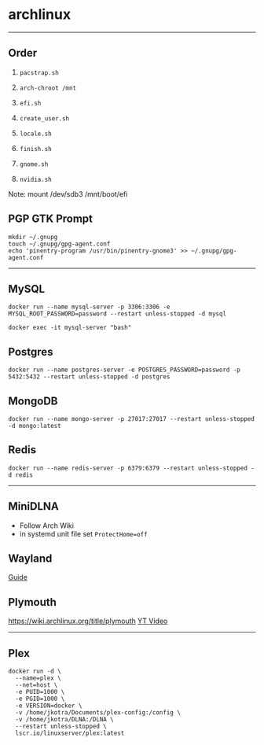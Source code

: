 # archlinux

---

## Order

1. `pacstrap.sh`
2. `arch-chroot /mnt`
3. `efi.sh`
4. `create_user.sh`
5. `locale.sh`
6. `finish.sh`

7. `gnome.sh`
8. `nvidia.sh`

Note: mount /dev/sdb3 /mnt/boot/efi

## PGP GTK Prompt

```
mkdir ~/.gnupg
touch ~/.gnupg/gpg-agent.conf
echo 'pinentry-program /usr/bin/pinentry-gnome3' >> ~/.gnupg/gpg-agent.conf
```

---

## MySQL

`docker run --name mysql-server -p 3306:3306 -e MYSQL_ROOT_PASSWORD=password --restart unless-stopped -d mysql`

`docker exec -it mysql-server "bash"`


## Postgres

`docker run --name postgres-server -e POSTGRES_PASSWORD=password -p 5432:5432 --restart unless-stopped -d postgres`

## MongoDB

`docker run --name mongo-server -p 27017:27017 --restart unless-stopped -d mongo:latest`

## Redis

`docker run --name redis-server -p 6379:6379 --restart unless-stopped -d redis`

---

## MiniDLNA

* Follow Arch Wiki
* in systemd unit file set `ProtectHome=off`

## Wayland

[Guide](https://forum.endeavouros.com/t/enable-wayland-gnome-gdm-with-nvidia-and-make-gestures-suspend-work/31621)

## Plymouth

https://wiki.archlinux.org/title/plymouth
[YT Video](https://www.youtube.com/watch?v=eTk2yG1JFsE)

---

## Plex

```
docker run -d \
  --name=plex \
  --net=host \
  -e PUID=1000 \
  -e PGID=1000 \
  -e VERSION=docker \
  -v /home/jkotra/Documents/plex-config:/config \
  -v /home/jkotra/DLNA:/DLNA \
  --restart unless-stopped \
  lscr.io/linuxserver/plex:latest
```


